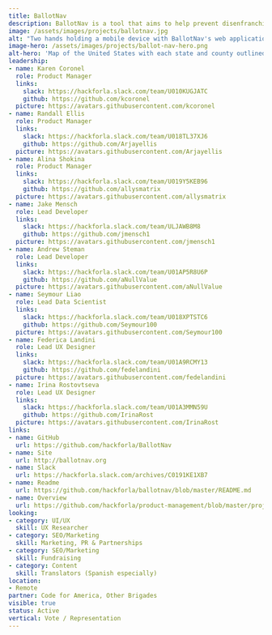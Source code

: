 ```yaml
---
title: BallotNav
description: BallotNav is a tool that aims to help prevent disenfranchisement by providing reliable and up to date information on ballot drop off locations across the US. While some states have detailed information about ballot drop off locations, others leave it up to the local jurisdiction to publish that information. In some states, Counties, Towns, Parishes, etc, do not have websites, so there is no reliable online source for ballot drop off information. BallotNav was created to provide a reliable online resource about where to drop your ballot, hours, accessibility, etc. We do this by calling each Jurisdictional office provided by the secretary of state and confirming locations details.
image: /assets/images/projects/ballotnav.jpg
alt: "Two hands holding a mobile device with BallotNav's web application on display."
image-hero: /assets/images/projects/ballot-nav-hero.png
alt-hero: 'Map of the United States with each state and county outlined.'
leadership:
- name: Karen Coronel
  role: Product Manager
  links:
    slack: https://hackforla.slack.com/team/U010KUGJATC
    github: https://github.com/kcoronel
  picture: https://avatars.githubusercontent.com/kcoronel
- name: Randall Ellis
  role: Product Manager
  links:
    slack: https://hackforla.slack.com/team/U018TL37XJ6
    github: https://github.com/Arjayellis
  picture: https://avatars.githubusercontent.com/Arjayellis
- name: Alina Shokina
  role: Product Manager
  links:
    slack: https://hackforla.slack.com/team/U019Y5KEB96
    github: https://github.com/allysmatrix
  picture: https://avatars.githubusercontent.com/allysmatrix
- name: Jake Mensch
  role: Lead Developer
  links:
    slack: https://hackforla.slack.com/team/ULJAWB8M8
    github: https://github.com/jmensch1
  picture: https://avatars.githubusercontent.com/jmensch1
- name: Andrew Steman
  role: Lead Developer
  links:
    slack: https://hackforla.slack.com/team/U01AP5R8U6P
    github: https://github.com/aNullValue
  picture: https://avatars.githubusercontent.com/aNullValue
- name: Seymour Liao
  role: Lead Data Scientist
  links:
    slack: https://hackforla.slack.com/team/U018XPTSTC6
    github: https://github.com/Seymour100
  picture: https://avatars.githubusercontent.com/Seymour100
- name: Federica Landini
  role: Lead UX Designer
  links:
    slack: https://hackforla.slack.com/team/U01A9RCMY13
    github: https://github.com/fedelandini
  picture: https://avatars.githubusercontent.com/fedelandini
- name: Irina Rostovtseva
  role: Lead UX Designer
  links:
    slack: https://hackforla.slack.com/team/U01A3MMN59U
    github: https://github.com/IrinaRost
  picture: https://avatars.githubusercontent.com/IrinaRost
links:
- name: GitHub
  url: https://github.com/hackforla/BallotNav
- name: Site
  url: http://ballotnav.org
- name: Slack
  url: https://hackforla.slack.com/archives/C0191KE1XB7
- name: Readme
  url: https://github.com/hackforla/ballotnav/blob/master/README.md
- name: Overview
  url: https://github.com/hackforla/product-management/blob/master/project-one-sheets/BallotNav-Project-One-Sheet.pdf
looking:
- category: UI/UX
  skill: UX Researcher
- category: SEO/Marketing
  skill: Marketing, PR & Partnerships
- category: SEO/Marketing
  skill: Fundraising
- category: Content
  skill: Translators (Spanish especially)
location:
- Remote
partner: Code for America, Other Brigades
visible: true
status: Active
vertical: Vote / Representation
---
```


